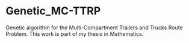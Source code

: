 # Genetic_MC-TTRP
Genetic algorithm for the Multi-Compartment Trailers and Trucks Route Problem. This work is part of my thesis in Mathematics.
